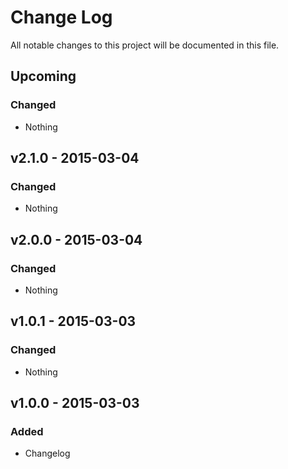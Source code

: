 # Change Log
All notable changes to this project will be documented in this file.

## Upcoming
### Changed
- Nothing

## v2.1.0 - 2015-03-04
### Changed
- Nothing

## v2.0.0 - 2015-03-04
### Changed
- Nothing

## v1.0.1 - 2015-03-03
### Changed
- Nothing

## v1.0.0 - 2015-03-03
### Added
- Changelog
